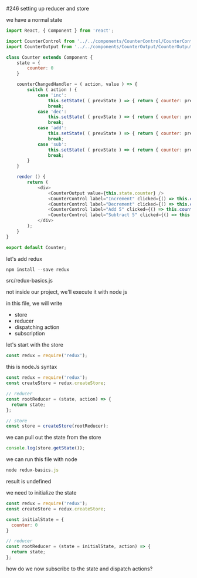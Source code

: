 #246 setting up reducer and store

we have a normal state

```js
import React, { Component } from 'react';

import CounterControl from '../../components/CounterControl/CounterControl';
import CounterOutput from '../../components/CounterOutput/CounterOutput';

class Counter extends Component {
    state = {
        counter: 0
    }

    counterChangedHandler = ( action, value ) => {
        switch ( action ) {
            case 'inc':
                this.setState( ( prevState ) => { return { counter: prevState.counter + 1 } } )
                break;
            case 'dec':
                this.setState( ( prevState ) => { return { counter: prevState.counter - 1 } } )
                break;
            case 'add':
                this.setState( ( prevState ) => { return { counter: prevState.counter + value } } )
                break;
            case 'sub':
                this.setState( ( prevState ) => { return { counter: prevState.counter - value } } )
                break;
        }
    }

    render () {
        return (
            <div>
                <CounterOutput value={this.state.counter} />
                <CounterControl label="Increment" clicked={() => this.counterChangedHandler( 'inc' )} />
                <CounterControl label="Decrement" clicked={() => this.counterChangedHandler( 'dec' )}  />
                <CounterControl label="Add 5" clicked={() => this.counterChangedHandler( 'add', 5 )}  />
                <CounterControl label="Subtract 5" clicked={() => this.counterChangedHandler( 'sub', 5 )}  />
            </div>
        );
    }
}

export default Counter;
```

let's add redux

```js
npm install --save redux
```

src/redux-basics.js

not inside our project, we'll execute it with node js

in this file, we will write

- store
- reducer
- dispatching action
- subscription

let's start with the store

```js
const redux = require('redux');
```

this is nodeJs syntax

```js
const redux = require('redux');
const createStore = redux.createStore;

// reducer
const rootReducer = (state, action) => {
  return state;
};

// store
const store = createStore(rootReducer);
```

we can pull out the state from the store

```js
console.log(store.getState());
```

we can run this file with node

```js
node redux-basics.js
```

result is undefined

we need to initialize the state

```js
const redux = require('redux');
const createStore = redux.createStore;

const initialState = {
  counter: 0
}

// reducer
const rootReducer = (state = initialState, action) => {
  return state;
};
```

how do we now subscribe to the state and dispatch actions?




